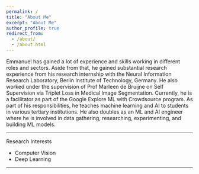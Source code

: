 ```yaml
---
permalink: /
title: "About Me"
excerpt: "About Me"
author_profile: true
redirect_from: 
  - /about/
  - /about.html
---
```



Emmanuel has gained a lot of experience and skills working in different roles and sectors. 
Aside from that, he gained substantial research experience from his research internship with the Neural Information Research Laboratory, Berlin Institute of Technology, Germany. He also worked under the supervision of Prof Marleen de Bruijne on Self Supervision via Triplet Loss in Medical Image Segmentation.
Currently, he is a facilitator as part of the Google Explore ML with Crowdsource program. As part of his responsibilities, he teaches machine learning and AI to students in various tertiary institutions. 
He also doubles as an ML and AI engineer where he is involved in data gathering, researching, experimenting, and building  ML models.



---
Research Interests

* Computer Vision
* Deep Learning 

---
